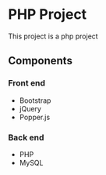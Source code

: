 # PHP Project

This project is a php project

## Components
### Front end
- Bootstrap
- jQuery
- Popper.js

### Back end
- PHP
- MySQL
